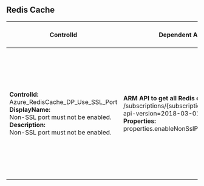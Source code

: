 ## Redis Cache

| ControlId | Dependent Azure API(s) and Properties | Control spec-let |
|-----------|-------------------------------------|------------------|
| <b>ControlId:</b><br>Azure_RedisCache_DP_Use_SSL_Port<br><b>DisplayName:</b><br>Non-SSL port must not be enabled.<br><b>Description: </b><br> Non-SSL port must not be enabled. | <b> ARM API to get all Redis caches in the specified subscription. </b> <br> /subscriptions/{subscriptionId}/providers/Microsoft.Cache/Redis? <br> api-version=2018-03-01 <br><b>Properties:</b><br> properties.enableNonSslPort| <b>Passed: </b><br> Non-SSL port is not enabled for Redis Cache. <br><b>Failed: </b><br> Non-SSL port is enabled for Redis Cache. |


